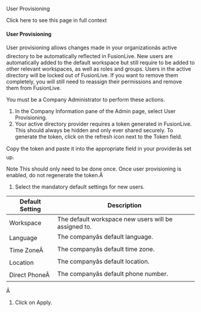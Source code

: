 User Provisioning

Click here to see this page in full context

####  User Provisioning

User provisioning allows changes made in your organizationâs active
directory to be automatically reflected in FusionLive. New users are
automatically added to the default workspace but still require to be added to
other relevant workspaces, as well as roles and groups. Users in the active
directory will be locked out of FusionLive. If you want to remove them
completely, you will still need to reassign their permissions and remove them
from FusionLive.

You must be a Company Administrator to perform these actions.

  1. In the Company Information pane of the Admin page, select User Provisioning. 
  2. Your active directory provider requires a token generated in FusionLive. This should always be hidden and only ever shared securely. To generate the token, click on the refresh icon next to the Token field. 

Copy the token and paste it into the appropriate field in your providerâs
set up.

Note  This should only need to be done once. Once user provisioning is
enabled, do not regenerate the token.Â

  1. Select the mandatory default settings for new users. 

Default Setting  |  Description   
---|---  
Workspace  |  The default workspace new users will be assigned to.   
Language  |  The companyâs default language.   
Time ZoneÂ  |  The companyâs default time zone.   
Location  |  The companyâs default location.   
Direct PhoneÂ  |  The companyâs default phone number.   
  
Â

  1. Click on Apply. 


